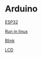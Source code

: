 # Arduino

[ESP32](Arduino%2091ff79ff8e2b4f7584acd1c654b1826a/ESP32%20d1bd7dd6a56d4f6fb39c1964a8cd6966.md)

[Run in linux](Arduino%2091ff79ff8e2b4f7584acd1c654b1826a/Run%20in%20linux%20c91cf053a1844ff88536b5261256a70d.md)

[Blink](Arduino%2091ff79ff8e2b4f7584acd1c654b1826a/Blink%20cfc653377a004d1aab7e8d4483bc2eb5.md)

[LCD](Arduino%2091ff79ff8e2b4f7584acd1c654b1826a/LCD%207c5fd1ed114d4e498c08270ef85d0419.md)